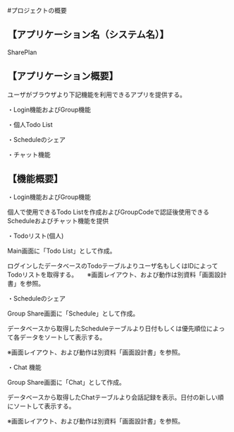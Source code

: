 #プロジェクトの概要
## 【アプリケーション名（システム名）】
SharePlan
## 【アプリケーション概要】
ユーザがブラウザより下記機能を利用できるアプリを提供する。

・Login機能およびGroup機能

・個人Todo List

・Scheduleのシェア

・チャット機能
## 【機能概要】

・Login機能およびGroup機能

個人で使用できるTodo Listを作成およびGroupCodeで認証後使用できるScheduleおよびチャット機能を提供

・Todoリスト(個人)

Main画面に「Todo List」として作成。

ログインしたデータベースのTodoテーブルよりユーザ名もしくはIDによってTodoリストを取得する。
　
※画面レイアウト、および動作は別資料「画面設計書」を参照。

・Scheduleのシェア

Group Share画面に「Schedule」として作成。

データベースから取得したScheduleテーブルより日付もしくは優先順位によって各データをソートして表示する。

※画面レイアウト、および動作は別資料「画面設計書」を参照。

・Chat 機能

Group Share画面に「Chat」として作成。

データベースから取得したChatテーブルより会話記録を表示。日付の新しい順にソートして表示する。

※画面レイアウト、および動作は別資料「画面設計書」を参照。

